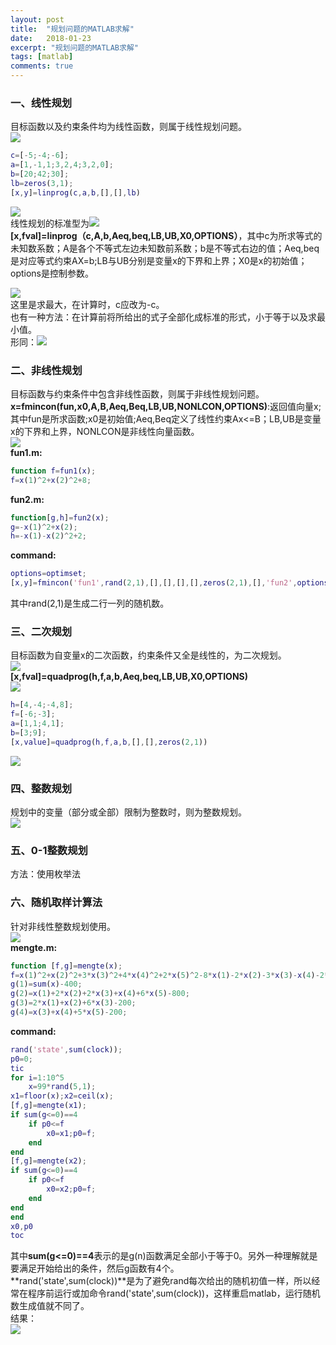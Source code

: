 ```yaml
---
layout: post
title:  "规划问题的MATLAB求解"
date:   2018-01-23
excerpt: "规划问题的MATLAB求解"
tags: [matlab]
comments: true
---
```

### 一、线性规划
目标函数以及约束条件均为线性函数，则属于线性规划问题。     
![](https://i.imgur.com/CntHXCv.png)        
``` matlab
c=[-5;-4;-6];
a=[1,-1,1;3,2,4;3,2,0];
b=[20;42;30];
lb=zeros(3,1);
[x,y]=linprog(c,a,b,[],[],lb)
```
![](https://i.imgur.com/Y3jWLbx.png)         
线性规划的标准型为![](https://i.imgur.com/c0FonWY.png)       
**[x,fval]=linprog（c,A,b,Aeq,beq,LB,UB,X0,OPTIONS）**，其中c为所求等式的未知数系数；A是各个不等式左边未知数前系数；b是不等式右边的值；Aeq,beq是对应等式约束AX=b;LB与UB分别是变量x的下界和上界；X0是x的初始值；options是控制参数。         
       
![](https://i.imgur.com/YGLIEfc.png)        
这里是求最大，在计算时，c应改为-c。          
也有一种方法：在计算前将所给出的式子全部化成标准的形式，小于等于以及求最小值。         
形同：![](https://i.imgur.com/c0FonWY.png)          

### 二、非线性规划
目标函数与约束条件中包含非线性函数，则属于非线性规划问题。      
**x=fmincon(fun,x0,A,B,Aeq,Beq,LB,UB,NONLCON,OPTIONS)**:返回值向量x;其中fun是所求函数;x0是初始值;Aeq,Beq定义了线性约束Ax<=B；LB,UB是变量x的下界和上界，NONLCON是非线性向量函数。       
![](https://i.imgur.com/J5EGLGz.png)         
**fun1.m:**         
``` matlab
function f=fun1(x);
f=x(1)^2+x(2)^2+8;
```
**fun2.m:**         
``` matlab
function[g,h]=fun2(x);
g=-x(1)^2+x(2);
h=-x(1)-x(2)^2+2;
```
**command:**        
``` matlab
options=optimset;
[x,y]=fmincon('fun1',rand(2,1),[],[],[],[],zeros(2,1),[],'fun2',options)
```
其中rand(2,1)是生成二行一列的随机数。          

### 三、二次规划
目标函数为自变量x的二次函数，约束条件又全是线性的，为二次规划。                  
![](https://i.imgur.com/kANSiha.png)         
**[x,fval]=quadprog(h,f,a,b,Aeq,beq,LB,UB,X0,OPTIONS)**          
![](https://i.imgur.com/ndWgviZ.png)          
``` matlab
h=[4,-4;-4,8];
f=[-6;-3];
a=[1,1;4,1];
b=[3;9];
[x,value]=quadprog(h,f,a,b,[],[],zeros(2,1))
```
![](https://i.imgur.com/tjyn4GW.png)       

### 四、整数规划
规划中的变量（部分或全部）限制为整数时，则为整数规划。              
![](https://i.imgur.com/YALCZaX.png)           

### 五、0-1整数规划
方法：使用枚举法         

### 六、随机取样计算法
针对非线性整数规划使用。         
![](https://i.imgur.com/4NAQKHb.png)         
**mengte.m:**        
``` matlab
function [f,g]=mengte(x);
f=x(1)^2+x(2)^2+3*x(3)^2+4*x(4)^2+2*x(5)^2-8*x(1)-2*x(2)-3*x(3)-x(4)-2*x(5);
g(1)=sum(x)-400;
g(2)=x(1)+2*x(2)+2*x(3)+x(4)+6*x(5)-800;
g(3)=2*x(1)+x(2)+6*x(3)-200;
g(4)=x(3)+x(4)+5*x(5)-200;
```
**command:**     
``` matlab
rand('state',sum(clock));
p0=0;
tic
for i=1:10^5
    x=99*rand(5,1);
x1=floor(x);x2=ceil(x);
[f,g]=mengte(x1);
if sum(g<=0)==4
    if p0<=f
        x0=x1;p0=f;
    end
end
[f,g]=mengte(x2);
if sum(g<=0)==4
    if p0<=f
        x0=x2;p0=f;
    end
end
end
x0,p0
toc
```
其中**sum(g<=0)==4**表示的是g(n)函数满足全部小于等于0。另外一种理解就是要满足开始给出的条件，然后g函数有4个。           
**rand('state',sum(clock))**是为了避免rand每次给出的随机初值一样，所以经常在程序前运行或加命令rand('state',sum(clock))，这样重启matlab，运行随机数生成值就不同了。        
结果：        
![](https://i.imgur.com/z3mw9cz.png)          

